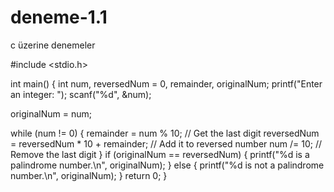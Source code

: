 # deneme-1.1
c üzerine denemeler

#include <stdio.h>

int main() {
  int num, reversedNum = 0, remainder, originalNum;
    printf("Enter an integer: ");
    scanf("%d", &num);
    
  originalNum = num; 
   
   while (num != 0) {
        remainder = num % 10;                // Get the last digit
        reversedNum = reversedNum * 10 + remainder; // Add it to reversed number
        num /= 10;                          // Remove the last digit
    }
    if (originalNum == reversedNum) {
        printf("%d is a palindrome number.\n", originalNum);
    } else {
        printf("%d is not a palindrome number.\n", originalNum);
    }
    return 0;
}
